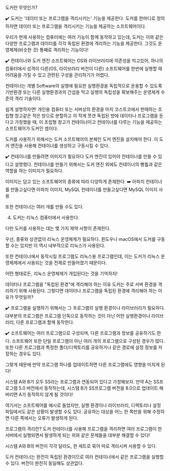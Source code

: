도커란 무엇인가?

✔️ 도커는 '데이터 또는 프로그램을 격리시키는' 기능을 제공한다.
도커를 한마디로 정의하자면 데이터 또는 프로그램을 격리시키는 기능을 제공하는 소프트웨어이다.

우리가 현재 사용하는 컴퓨터에는 여러 기능이 함께 동작하고 있는데, 도커는 이와 같은 다양한 프로그램과 데이터를 각각 독립된 환경에 격리하는 기능을 제공한다.
그것도 운영체제(비슷한 것) 통째로 격리하는 기능이다!


✔️ 컨테이너와 도커 엔진
소프트웨어는 OS와 라이브러리에 의존성을 띄고있어, 하나의 컴퓨터에서 성격이 다른(OS, 라이브러리 버전이 다른) 소프트웨어를 한번에 실행할 때 어려움을 가질 수 있고 관련된 구성을 관리하기가 어렵다.

컨테이너는 개별 Software의 실행에 필요한 실행환경을 독립적으로 운용할 수 있도록 기반환경 또는 다른 실행환경과의 간섭을 막고 실행의 독립성을 확보해주는 운영체계 수준의 격리 기술이다.

쉽게 설명하자면!
개인용 컴퓨터 또는 서버상의 환경을 마치 코스트코에서 판매하는 조립형 창고같은 작은 방으로 분할하고 이 작게 쪼갠 독립된 방에 데이터나 프로그램을 둔다고 가정했을 때,
이 조립형 창고가 컨테이너이고 컨테이너를 다루는 기능을 제공하는 소프트웨어가 도커인 셈이다.

도커를 사용하기 위해서는 도커 소프트웨어의 본체인 도커 엔진을 설치해야 한다.
이 도커 엔진을 사용해 컨테이너를 생성하고 구동시킬 수 있다.


✔️ 컨테이너를 만들려면 이미지가 필요하다
도커 엔진이 있어야 컨테이너를 만들 수 있다고 설명했다.
컨테이너를 만들기 위해서는 도커 엔진 외에도 컨테이너의 빵틀과 같은 역할을 하는 이미지가 필요하다.

이미지는 담고 있는 소프트웨어의 종류에 따라 다양하게 존재한다.
➡️ 아파치 컨테이너를 만들고싶다면 아파치 이미지, MySQL 컨테이너를 만들고싶다면 MySQL 이미지 사용

또한 컨테이너는 여러 개를 만들 수도 있다.


4. 도커는 리눅스 컴퓨터에서 사용한다.

다만 도커를 사용하는 데는 몇 가지 제약 사항이 존재한다.

우선, 종류와 상관없이 리눅스 운영체제가 필요하다.
윈도우나 macOS에서 도커를 구동할 수는 있지만 이 역시 내부적으로 리눅스가 사용된다.

또한 컨테이너에서 동작시킬 프로그램도 리눅스용 프로그램인데, 이는 도커가 리눅스 운영체제에서 사용되는 것을 전제로 만들어졌기 때문이다.

어떤 형태로든, 리눅스 운영체제가 개입된다는 것을 기억하자!


데이터나 프로그램을 "독립된 환경"에 격리해야 하는 이유
도커는 주로 서버 환경을 격리하기 위해 사용된다.
그렇다면 데이터나 프로그램을 독립된 환경에 격리해야 하는 이유가 무엇일까?

✔️ 프로그램을 실행하기 위해서는 그 프로그램의 실행 환경이나 라이브러리가 필요하다.
대부분의 프로그램은 프로그램 단독으로 동작하는 것이 아닌 어떤 실행환경이나 라이브러리, 다른 프로그램과 함께 동작한다.


✔️ 소프트웨어는 여러 프로그램으로 구성되며, 다른 프로그램과 정보를 공유하기도 한다.
소프트웨어 또한 단일 프로그램이 아닌 여러 개의 프로그램으로 구성된 경우가 많다.
또한 다른 프로그램과 특정한 폴더/디렉토리를 공유하거나 같은 경로에 설정 정보를 저장하는 경우도 있다.

그렇게 때문에 만약 프로그램 하나를 업데이트하면 다른 프로그램에도 영향을 미치게 된다!

시스템 A와 B가 모두 SS라는 프로그램과 연동되어 있다고 가정해보자.
만약 A는 SS프로그램 5.0 버전에서 동작하는데, 시스템 B가 SS프로그램 버전을 8.0으로 업데이트 해버리면 A가 동작하지 않게 될 것이다!

여기서는 소프트웨어를 예시로 들었지만, 실행 환경이나 라이브러리, 디렉토리나 설정 파일에서도 같은 상황이 발생할 수도 있다.
공유하는 대상을 어느 한 쪽만을 위해 수정하면 다른 쪽에서는 오류가 발생하게 된다.


프로그램의 격리란?
도커 컨테이너를 사용해 프로그램을 격리하면 여러 프로그램이 한 서버에서 실행되면서 발생하게 되는 위와 같은 문제들을 대부분 해결할 수 있다!

시스템 A와 B의 버전이 각각 달라도, 한 세트로 묶어 따로 격리시켜 사용할 수 있다.

도커 컨테이너는 완전히 독립된 환경이므로 여러 컨테이너에서 같은 프로그램을 실행할 수 있다. 버전이 완전히 동일해도 상관없다.